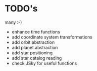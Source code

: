 TODO's
======

many :-)

* enhance time functions
* add coordinate system transformations
* add orbit abstraction
* add planet abstraction
* add star positioning
* add star catalog reading
* check JSky for useful functions

